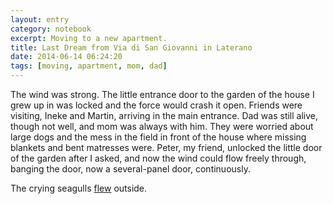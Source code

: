 ```yaml
--- 
layout: entry
category: notebook
excerpt: Moving to a new apartment.
title: Last Dream from Via di San Giovanni in Laterano
date: 2014-06-14 06:24:20
tags: [moving, apartment, mom, dad]
---
```


The wind was strong. The little entrance door to the garden of the house I grew up in was locked and the force would crash it open. Friends were visiting, Ineke and Martin, arriving in the main entrance. Dad was still alive, though not well, and mom was always with him. They were worried about large dogs and the mess in the field in front of the house where missing blankets and bent matresses were. Peter, my friend, unlocked the little door of the garden after I asked, and now the wind could flow freely through, banging the door, now a several-panel door, continuously.

The crying seagulls [flew](/notebook/st-ives) outside.